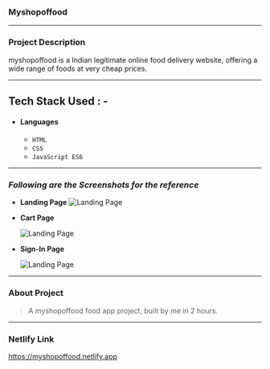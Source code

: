 ### Myshopoffood

---

### Project Description
myshopoffood is a Indian legitimate online food delivery website, offering a wide range of foods at very cheap prices.




---

## Tech Stack Used : -

- #### Languages
  - `HTML`
  - `CSS`
  - `JavaScript ES6`


---

### _Following are the Screenshots for the reference_

- **Landing Page**
  ![Landing Page](https://miro.medium.com/max/1400/1*lXUKkspd-tHalmn1Gpv8pg.png)

- **Cart Page**

  ![Landing Page](https://miro.medium.com/max/1400/1*iYgsOlTafFaCkFxt22vfjA.png)

- **Sign-In Page**

  ![Landing Page](https://miro.medium.com/max/1400/1*Rae0OacsRvUWcTcmh_uTSg.png)

---

### About Project

>A myshopoffood food app project, built by me in 2 hours.
---


### Netlify Link

https://myshopoffood.netlify.app
